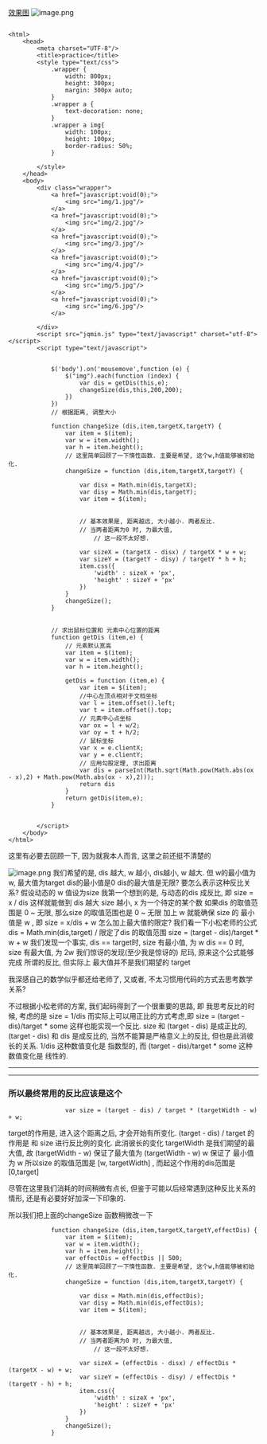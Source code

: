 [效果图](https://wudimingwo.github.io/julitiaozhengdaxiao/)
![image.png](https://upload-images.jianshu.io/upload_images/13637909-53ed47595dba3894.png?imageMogr2/auto-orient/strip%7CimageView2/2/w/1240)


```
    
<html>
    <head>
        <meta charset="UTF-8"/>
        <title>practice</title>
        <style type="text/css">
        	.wrapper {
        		width: 800px;
        		height: 300px;
        		margin: 300px auto;
        	}
        	.wrapper a {
        		text-decoration: none;
        	}
        	.wrapper a img{
        		width: 100px;
        		height: 100px;
        		border-radius: 50%;
        	}
        	
        </style>
    </head>
    <body>
        <div class="wrapper">
	        <a href="javascript:void(0);">
	        	<img src="img/1.jpg"/>
	        </a>
	        <a href="javascript:void(0);">
	        	<img src="img/2.jpg"/>
	        </a>
	        <a href="javascript:void(0);">
	        	<img src="img/3.jpg"/>
	        </a>
	        <a href="javascript:void(0);">
	        	<img src="img/4.jpg"/>
	        </a>
	        <a href="javascript:void(0);">
	        	<img src="img/5.jpg"/>
	        </a>
	        <a href="javascript:void(0);">
	        	<img src="img/6.jpg"/>
	        </a>
        	
        </div>
        <script src="jqmin.js" type="text/javascript" charset="utf-8"></script>
        <script type="text/javascript">
            
            
            $('body').on('mousemove',function (e) {
            	$("img").each(function (index) {
            		var dis = getDis(this,e);
            		changeSize(dis,this,200,200);
            	})
            })
            // 根据距离, 调整大小
            
            function changeSize (dis,item,targetX,targetY) {
            	var item = $(item);
            	var w = item.width();
            	var h = item.height();
            	// 这里简单回顾了一下惰性函数. 主要是希望, 这个w,h值能够被初始化.
            	changeSize = function (dis,item,targetX,targetY) {
            		
	            	var disx = Math.min(dis,targetX);
	            	var disy = Math.min(dis,targetY);
	            	var item = $(item);

	            	
	            	// 基本效果是, 距离越远, 大小越小. 两者反比.
	            	// 当两者距离为0 时, 为最大值, 
                        // 这一段不太好想.
	            	
	            	var sizeX = (targetX - disx) / targetX * w + w;
	            	var sizeY = (targetY - disy) / targetY * h + h;
	            	item.css({
	            		'width' : sizeX + 'px',
	            		'height' : sizeY + 'px'
	            	})
            	}
            	changeSize();
            }
            
            
            // 求出鼠标位置和 元素中心位置的距离
            function getDis (item,e) {
            	// 元素默认宽高
            	var item = $(item);
            	var w = item.width();
            	var h = item.height();
            	
            	getDis = function (item,e) {
            		var item = $(item);
            		//中心左顶点相对于文档坐标
            		var l = item.offset().left;
            		var t = item.offset().top;
            		// 元素中心点坐标
            		var ox = l + w/2;
            		var oy = t + h/2;
            		// 鼠标坐标
            		var x = e.clientX;
            		var y = e.clientY;
            		// 应用勾股定理, 求出距离
            		var dis = parseInt(Math.sqrt(Math.pow(Math.abs(ox - x),2) + Math.pow(Math.abs(ox - x),2)));
            		return dis
            	}
            	return getDis(item,e);
            }
            
            
        </script>
    </body>
</html>
```

这里有必要去回顾一下, 因为就我本人而言, 这里之前还挺不清楚的







![image.png](https://upload-images.jianshu.io/upload_images/13637909-37101d29d72e6926.png?imageMogr2/auto-orient/strip%7CimageView2/2/w/1240)
我们希望的是, dis 越大, w 越小,
dis越小, w 越大.
但 w的最小值为 w, 最大值为target
dis的最小值是0  dis的最大值是无限?
要怎么表示这种反比关系?
假设动态的 w 值设为size
我第一个想到的是, 与动态的dis 成反比, 即
size = x / dis
这样就能做到 dis 越大 size 越小, x 为一个待定的某个数
如果dis 的取值范围是 0 ~ 无限,
那么size 的取值范围也是 0 ~ 无限
加上 w 就能确保 size 的 最小值是 w , 即
size = x/dis + w
怎么加上最大值的限定?
我们看一下小松老师的公式
dis = Math.min(dis,target) / 限定了dis 的取值范围
size = (target - dis)/target * w + w
我们发现一个事实, 
dis == target时, size 有最小值, 为 w
dis == 0 时, size 有最大值, 为 2w
我们惊讶的发现(至少我是惊讶的)
尼玛, 原来这个公式能够完成 所谓的反比, 但实际上 最大值并不是我们期望的 target

我深感自己的数学似乎都还给老师了, 又或者, 不太习惯用代码的方式去思考数学关系?

不过根据小松老师的方案, 我们起码得到了一个很重要的思路, 即
我思考反比的时候, 考虑的是 
size = 1/dis
而实际上可以用正比的方式考虑,即
size = (target - dis)/target * some  这样也能实现一个反比.
size 和 (target - dis) 是成正比的, 
(target - dis) 和 dis 是成反比的, 当然不能算是严格意义上的反比, 但也是此消彼长的关系.
1/dis 这种数值变化是 指数型的,  而 (target - dis)/target * some 这种数值变化是 线性的.


-----------------------
--------------------
### 所以最终常用的反比应该是这个
```
            	var size = (target - dis) / target * (targetWidth - w) + w;
```
target的作用是, 进入这个距离之后, 才会开始有所变化.
 (target - dis) / target 的作用是 和 size 进行反比例的变化. 此消彼长的变化
targetWidth 是我们期望的最大值, 故 (targetWidth - w) 保证了最大值为 (targetWidth - w)
w 保证了 最小值为 w
 所以size 的取值范围是 [w, targetWidth] , 而起这个作用的dis范围是[0,target]

尽管在这里我们消耗的时间稍微有点长, 
但鉴于可能以后经常遇到这种反比关系的情形, 还是有必要好好加深一下印象的.

所以我们把上面的changeSize 函数稍微改一下
```
            function changeSize (dis,item,targetX,targetY,effectDis) {
                var item = $(item);
                var w = item.width();
                var h = item.height();
                var effectDis = effectDis || 500;
                // 这里简单回顾了一下惰性函数. 主要是希望, 这个w,h值能够被初始化.
                changeSize = function (dis,item,targetX,targetY) {
                    
                    var disx = Math.min(dis,effectDis);
                    var disy = Math.min(dis,effectDis);
                    var item = $(item);
					
                    
                    // 基本效果是, 距离越远, 大小越小. 两者反比.
                    // 当两者距离为0 时, 为最大值, 
                        // 这一段不太好想.
                    
                    var sizeX = (effectDis - disx) / effectDis * (targetX - w) + w;
                    var sizeY = (effectDis - disy) / effectDis * (targetY - h) + h;
                    item.css({
                        'width' : sizeX + 'px',
                        'height' : sizeY + 'px'
                    })
                }
                changeSize();
            }
```

















